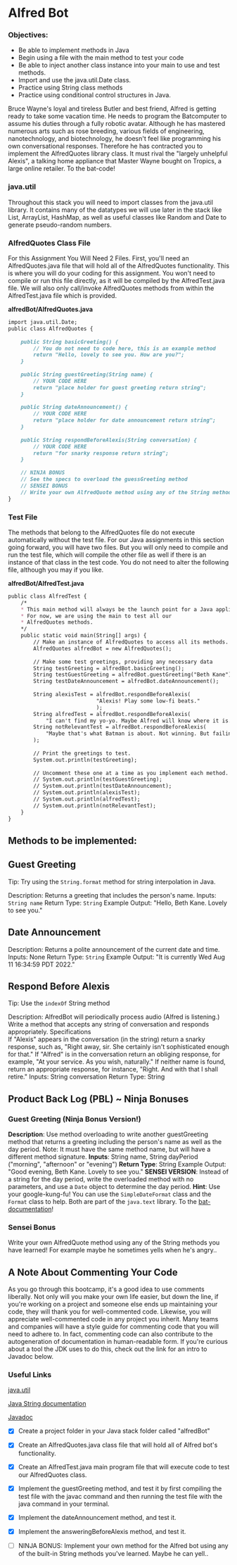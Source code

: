 # Alfred Bot

### Objectives:
- Be able to implement methods in Java
- Begin using a file with the main method to test your code
- Be able to inject another class instance into your main to use and test methods.
- Import and use the java.util.Date class.
- Practice using String class methods
- Practice using conditional control structures in Java.

Bruce Wayne's loyal and tireless Butler and best friend, Alfred is getting ready to take some vacation time. He needs to program the Batcomputer to assume his duties through a fully robotic avatar. Although he has mastered numerous arts such as rose breeding, various fields of engineering, nanotechnology, and biotechnology, he doesn't feel like programming his own conversational responses. Therefore he has contracted you to implement the AlfredQuotes library class. It must rival the "largely unhelpful Alexis", a talking home appliance that Master Wayne bought on Tropics, a large online retailer. To the bat-code!

### java.util

Throughout this stack you will need to import classes from the java.util library. It contains many of the datatypes we will use later in the stack like List, ArrayList, HashMap, as well as useful classes like Random and Date to generate pseudo-random numbers.

### AlfredQuotes Class File

For this Assignment You Will Need 2 Files. First, you'll need an AlfredQuotes.java file that will hold all of the AlfredQuotes functionality. This is where you will do your coding for this assignment. You won't need to compile or run this file directly, as it will be compiled by the AlfredTest.java file. We will also only call/invoke AlfredQuotes methods from within the AlfredTest.java file which is provided.

**alfredBot/AlfredQuotes.java**
```md
import java.util.Date;
public class AlfredQuotes {
    
    public String basicGreeting() {
        // You do not need to code here, this is an example method
        return "Hello, lovely to see you. How are you?";
    }
    
    public String guestGreeting(String name) {
        // YOUR CODE HERE
        return "place holder for guest greeting return string";
    }
    
    public String dateAnnouncement() {
        // YOUR CODE HERE
        return "place holder for date announcement return string";
    }
    
    public String respondBeforeAlexis(String conversation) {
        // YOUR CODE HERE
        return "for snarky response return string";
    }
    
	// NINJA BONUS
	// See the specs to overload the guessGreeting method
    // SENSEI BONUS
    // Write your own AlfredQuote method using any of the String methods you have learned!
}
````

### Test File
The methods that belong to the AlfredQuotes file do not execute automatically without the test file. For our Java assignments in this section going forward, you will have two files. But you will only need to compile and run the test file, which will compile the other file as well if there is an instance of that class in the test code. You do not need to alter the following file, although you may if you like.

**alfredBot/AlfredTest.java**
```md
public class AlfredTest {
    /*
    * This main method will always be the launch point for a Java application
    * For now, we are using the main to test all our 
    * AlfredQuotes methods.
    */
    public static void main(String[] args) {
        // Make an instance of AlfredQuotes to access all its methods.
        AlfredQuotes alfredBot = new AlfredQuotes();
        
        // Make some test greetings, providing any necessary data
        String testGreeting = alfredBot.basicGreeting();
        String testGuestGreeting = alfredBot.guestGreeting("Beth Kane");
        String testDateAnnouncement = alfredBot.dateAnnouncement();
        
        String alexisTest = alfredBot.respondBeforeAlexis(
                            "Alexis! Play some low-fi beats."
                            );
        String alfredTest = alfredBot.respondBeforeAlexis(
            "I can't find my yo-yo. Maybe Alfred will know where it is.");
        String notRelevantTest = alfredBot.respondBeforeAlexis(
            "Maybe that's what Batman is about. Not winning. But failing.."
        );
        
        // Print the greetings to test.
        System.out.println(testGreeting);
        
        // Uncomment these one at a time as you implement each method.
        // System.out.println(testGuestGreeting);
        // System.out.println(testDateAnnouncement);
        // System.out.println(alexisTest);
        // System.out.println(alfredTest);
        // System.out.println(notRelevantTest);
    }
}
````

## Methods to be implemented:

## Guest Greeting
Tip: Try using the `String.format` method for string interpolation in Java.

Description: 	Returns a greeting that includes the person's name. 
Inputs:	 `String name` 
Return Type:	 `String`
Example Output:	"Hello, Beth Kane. Lovely to see you."

## Date Announcement
Description: 	Returns a polite announcement of the current date and time.
Inputs:	None
Return Type:	 `String` 
Example Output:	"It is currently Wed Aug 11 16:34:59 PDT 2022."


## Respond Before Alexis

Tip: Use the `indexOf` String method

Description: 	AlfredBot will periodically process audio (Alfred is listening.) Write a method that accepts any string of conversation and responds appropriately.
Specifications	
If "Alexis" appears in the conversation (in the string) return a snarky response, such as, "Right away, sir. She certainly isn't sophisticated enough for that."
If "Alfred" is in the conversation return an obliging response, for example, "At your service. As you wish, naturally."
If neither name is found, return an appropriate response, for instance, "Right. And with that I shall retire." 
Inputs:	 String conversation
Return Type:	 String 

## Product Back Log (PBL) ~ Ninja Bonuses

### Guest Greeting (Ninja Bonus Version!)

**Description**: Use method overloading to write another guestGreeting method that returns a greeting including the person's name as well as the day period. Note: It must have the same method name, but will have a different method signature.
**Inputs**: String name, String dayPeriod  ("morning", "afternoon" or "evening")
**Return Type**: String
Example Output: "Good evening, Beth Kane. Lovely to see you."
**SENSEI VERSION**: Instead of a string for the day period, write the overloaded method with no parameters, and use a `Date` object to determine the day period.
**Hint**: Use your google-kung-fu! You can use the  `SimpleDateFormat` class and the `Format` class to help. Both are part of the `java.text` library. To the [bat-documentation](https://docs.oracle.com/javase/8/docs/api/java/text/SimpleDateFormat.html)!

### Sensei Bonus
Write your own AlfredQuote method using any of the String methods you have learned! For example maybe he sometimes yells when he's angry..

## A Note About Commenting Your Code

As you go through this bootcamp, it's a good idea to use comments liberally. Not only will you make your own life easier, but down the line, if you're working on a project and someone else ends up maintaining your code, they will thank you for well-commented code. Likewise, you will appreciate well-commented code in any project you inherit. Many teams and companies will have a style guide for commenting code that you will need to adhere to. In fact, commenting code can also contribute to the autogeneration of documentation in human-readable form. If you're curious about a tool the JDK uses to do this, check out the link for an intro to Javadoc below.

### Useful Links

[java.util](https://docs.oracle.com/javase/8/docs/api/java/util/package-summary.html)

[Java String documentation](https://docs.oracle.com/javase/8/docs/api/java/util/package-summary.html)

[Javadoc](https://www.baeldung.com/javadoc)

- [x] Create a project folder in your Java stack folder called "alfredBot"

- [x] Create an AlfredQuotes.java class file that will hold all of Alfred bot's functionality.

- [x] Create an AlfredTest.java main program file that will execute code to test our AlfredQuotes class.

- [x] Implement the guestGreeting method, and test it by first compiling the test file with the javac command and then running the test file with the java command in your terminal.

- [x] Implement the dateAnnouncement method, and test it.

- [x] Implement the answeringBeforeAlexis method, and test it.

- [ ] NINJA BONUS: Implement your own method for the Alfred bot using any of the built-in String methods you've learned. Maybe he can yell..

